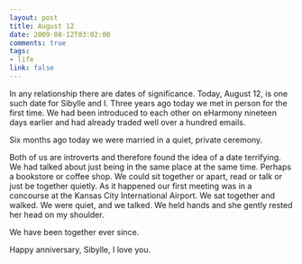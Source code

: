 ```yaml
--- 
layout: post
title: August 12
date: 2009-08-12T03:02:00
comments: true
tags:
- life
link: false
---
```

In any relationship there are dates of significance. Today, August 12, is one such date for Sibylle and I. Three years ago today we met in person for the first time. We had been introduced to each other on eHarmony nineteen days earlier and had already traded well over a hundred emails.

Six months ago today we were married in a quiet, private ceremony.

Both of us are introverts and therefore found the idea of a date terrifying. We had talked about just being in the same place at the same time. Perhaps a bookstore or coffee shop. We could sit together or apart, read or talk or just be together quietly. As it happened our first meeting was in a concourse at the Kansas City International Airport. We sat together and walked. We were quiet, and we talked. We held hands and she gently rested her head on my shoulder.

We have been together ever since.

Happy anniversary, Sibylle, I love you.
